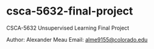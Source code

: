 # csca-5632-final-project

CSCA-5632 Unsupervised Learning Final Project

Author: Alexander Meau
Email: alme9155@colorado.edu
